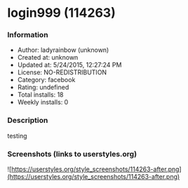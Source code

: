 # login999 (114263)

### Information
- Author: ladyrainbow (unknown)
- Created at: unknown
- Updated at: 5/24/2015, 12:27:24 PM
- License: NO-REDISTRIBUTION
- Category: facebook
- Rating: undefined
- Total installs: 18
- Weekly installs: 0


### Description
testing


### Screenshots (links to userstyles.org)
![https://userstyles.org/style_screenshots/114263-after.png](https://userstyles.org/style_screenshots/114263-after.png)


